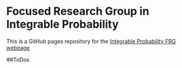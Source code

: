 # Focused Research Group in Integrable Probability

This is a GitHub pages repository for the [Integrable Probability FRG webpage](https://integrable-probability.github.io/)


##ToDos
